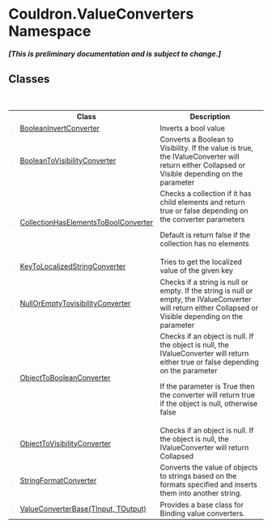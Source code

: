 # Couldron.ValueConverters Namespace
 _**\[This is preliminary documentation and is subject to change.\]**_

## Classes
&nbsp;<table><tr><th></th><th>Class</th><th>Description</th></tr><tr><td>![Public class](media/pubclass.gif "Public class")</td><td><a href="T_Couldron_ValueConverters_BooleanInvertConverter">BooleanInvertConverter</a></td><td>
Inverts a bool value</td></tr><tr><td>![Public class](media/pubclass.gif "Public class")</td><td><a href="T_Couldron_ValueConverters_BooleanToVisibilityConverter">BooleanToVisibilityConverter</a></td><td>
Converts a Boolean to Visibility. If the value is true, the IValueConverter will return either Collapsed or Visible depending on the parameter</td></tr><tr><td>![Public class](media/pubclass.gif "Public class")</td><td><a href="T_Couldron_ValueConverters_CollectionHasElementsToBoolConverter">CollectionHasElementsToBoolConverter</a></td><td>
Checks a collection if it has child elements and return true or false depending on the converter parameters 

 Default is return false if the collection has no elements</td></tr><tr><td>![Public class](media/pubclass.gif "Public class")</td><td><a href="T_Couldron_ValueConverters_KeyToLocalizedStringConverter">KeyToLocalizedStringConverter</a></td><td>
Tries to get the localized value of the given key</td></tr><tr><td>![Public class](media/pubclass.gif "Public class")</td><td><a href="T_Couldron_ValueConverters_NullOrEmptyTovisibilityConverter">NullOrEmptyTovisibilityConverter</a></td><td>
Checks if a string is null or empty. If the string is null or empty, the IValueConverter will return either Collapsed or Visible depending on the parameter</td></tr><tr><td>![Public class](media/pubclass.gif "Public class")</td><td><a href="T_Couldron_ValueConverters_ObjectToBooleanConverter">ObjectToBooleanConverter</a></td><td>
Checks if an object is null. If the object is null, the IValueConverter will return either true or false depending on the parameter 

 If the parameter is True then the converter will return true if the object is null, otherwise false</td></tr><tr><td>![Public class](media/pubclass.gif "Public class")</td><td><a href="T_Couldron_ValueConverters_ObjectToVisibilityConverter">ObjectToVisibilityConverter</a></td><td>
Checks if an object is null. If the object is null, the IValueConverter will return Collapsed</td></tr><tr><td>![Public class](media/pubclass.gif "Public class")</td><td><a href="T_Couldron_ValueConverters_StringFormatConverter">StringFormatConverter</a></td><td>
Converts the value of objects to strings based on the formats specified and inserts them into another string.</td></tr><tr><td>![Public class](media/pubclass.gif "Public class")</td><td><a href="T_Couldron_ValueConverters_ValueConverterBase_2">ValueConverterBase(TInput, TOutput)</a></td><td>
Provides a base class for Binding value converters.</td></tr></table>&nbsp;
